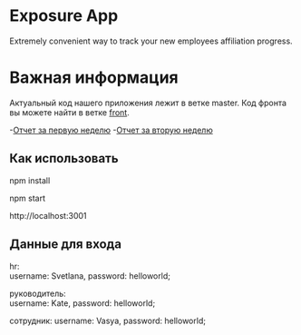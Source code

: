 # Exposure App
Extremely convenient way to track your new employees affiliation progress.

# Важная информация
Актуальный код нашего приложения лежит в ветке master. Код фронта вы можете найти в ветке [front](https://github.com/greenatom-hr-case-lab/exposure-app-4x4/tree/front).

-[Отчет за первую неделю](https://youtu.be/-ZwnUnwZZlc)
-[Отчет за вторую неделю](https://youtu.be/-0WG5laPraQ)

## Как использовать
  npm install
  
  npm start
  
  http://localhost:3001
  
## Данные для входа 
  hr:  
    username: Svetlana, 
    password: helloworld;
    
  руководитель:  
    username: Kate, 
    password: helloworld;
  
  сотрудник: 
    username: Vasya,
    password: helloworld;
    
    
